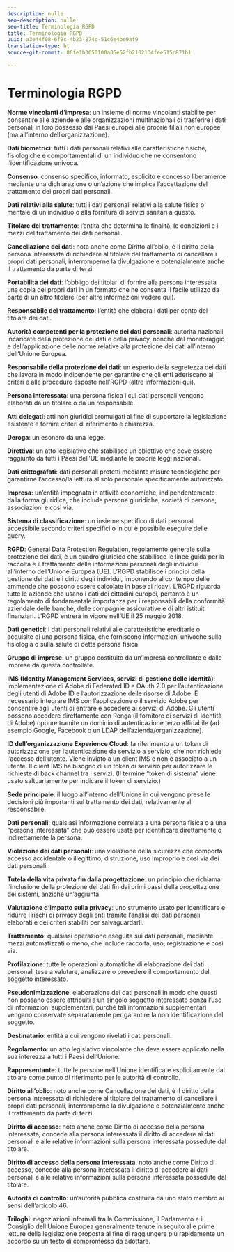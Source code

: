```yaml
---
description: nulle
seo-description: nulle
seo-title: Terminologia RGPD
title: Terminologia RGPD
uuid: a3e44f08-6f9c-4b23-874c-51c6e4be9af9
translation-type: ht
source-git-commit: 86fe1b3650100a05e52fb2102134fee515c871b1

---
```



# Terminologia RGPD

**Norme vincolanti d’impresa**: un insieme di norme vincolanti stabilite per consentire alle aziende e alle organizzazioni multinazionali di trasferire i dati personali in loro possesso dai Paesi europei alle proprie filiali non europee (ma all’interno dell’organizzazione).

**Dati biometrici**: tutti i dati personali relativi alle caratteristiche fisiche, fisiologiche e comportamentali di un individuo che ne consentono l’identificazione univoca.

**Consenso**: consenso specifico, informato, esplicito e concesso liberamente mediante una dichiarazione o un’azione che implica l’accettazione del trattamento dei propri dati personali.

**Dati relativi alla salute**: tutti i dati personali relativi alla salute fisica o mentale di un individuo o alla fornitura di servizi sanitari a questo.

**Titolare del trattamento**: l’entità che determina le finalità, le condizioni e i mezzi del trattamento dei dati personali.

**Cancellazione dei dati**: nota anche come Diritto all’oblio, è il diritto della persona interessata di richiedere al titolare del trattamento di cancellare i propri dati personali, interromperne la divulgazione e potenzialmente anche il trattamento da parte di terzi.

**Portabilità dei dati**: l’obbligo dei titolari di fornire alla persona interessata una copia dei propri dati in un formato che ne consenta il facile utilizzo da parte di un altro titolare (per altre informazioni vedere qui).

**Responsabile del trattamento**: l’entità che elabora i dati per conto del titolare dei dati.

**Autorità competenti per la protezione dei dati personali**: autorità nazionali incaricate della protezione dei dati e della privacy, nonché del monitoraggio e dell’applicazione delle norme relative alla protezione dei dati all’interno dell’Unione Europea.

**Responsabile della protezione dei dati**: un esperto della segretezza dei dati che lavora in modo indipendente per garantire che gli enti aderiscano ai criteri e alle procedure esposte nell’RGPD (altre informazioni qui).

**Persona interessata**: una persona fisica i cui dati personali vengono elaborati da un titolare o da un responsabile.

**Atti delegati**: atti non giuridici promulgati al fine di supportare la legislazione esistente e fornire criteri di riferimento e chiarezza.

**Deroga**: un esonero da una legge.

**Direttiva**: un atto legislativo che stabilisce un obiettivo che deve essere raggiunto da tutti i Paesi dell’UE mediante le proprie leggi nazionali.

**Dati crittografati**: dati personali protetti mediante misure tecnologiche per garantirne l’accesso/la lettura al solo personale specificamente autorizzato.

**Impresa**: un’entità impegnata in attività economiche, indipendentemente dalla forma giuridica, che include persone giuridiche, società di persone, associazioni e così via.

**Sistema di classificazione**: un insieme specifico di dati personali accessibile secondo criteri specifici o in cui è possibile eseguire delle query.

**RGPD**: General Data Protection Regulation, regolamento generale sulla protezione dei dati, è un quadro giuridico che stabilisce le linee guida per la raccolta e il trattamento delle informazioni personali degli individui all’interno dell’Unione Europea (UE). L’RGPD stabilisce i principi della gestione dei dati e i diritti degli individui, imponendo al contempo delle ammende che possono essere calcolate in base ai ricavi. L’RGPD riguarda tutte le aziende che usano i dati dei cittadini europei, pertanto è un regolamento di fondamentale importanza per i responsabili della conformità aziendale delle banche, delle compagnie assicurative e di altri istituiti finanziari. L’RGPD entrerà in vigore nell’UE il 25 maggio 2018.

**Dati genetici**: i dati personali relativi alle caratteristiche ereditarie o acquisite di una persona fisica, che forniscono informazioni univoche sulla fisiologia o sulla salute di detta persona fisica.

**Gruppo di imprese**: un gruppo costituito da un’impresa controllante e dalle imprese da questa controllate.

**IMS (Identity Management Services, servizi di gestione delle identità)**: implementazione di Adobe di Federated ID e OAuth 2.0 per l’autenticazione degli utenti di Adobe ID e l’autorizzazione delle risorse di Adobe. È necessario integrare IMS con l’applicazione o il servizio Adobe per consentire agli utenti di entrare e accedere ai servizi di Adobe. Gli utenti possono accedere direttamente con Renga (il fornitore di servizi di identità di Adobe) oppure tramite un dominio di autenticazione terzo affidabile (ad esempio Google, Facebook o un LDAP dell’azienda/organizzazione).

**ID dell’organizzazione Experience Cloud**: fa riferimento a un token di autorizzazione per l’autenticazione da servizio a servizio, che non richiede l’accesso dell’utente. Viene inviato a un client IMS e non è associato a un utente. Il client IMS ha bisogno di un token di servizio per autorizzare le richieste di back channel tra i servizi. (Il termine “token di sistema” viene usato saltuariamente per indicare il token di servizio.)

**Sede principale**: il luogo all’interno dell’Unione in cui vengono prese le decisioni più importanti sul trattamento dei dati, relativamente al responsabile.

**Dati personali**: qualsiasi informazione correlata a una persona fisica o a una “persona interessata” che può essere usata per identificare direttamente o indirettamente la persona.

**Violazione dei dati personali**: una violazione della sicurezza che comporta accesso accidentale o illegittimo, distruzione, uso improprio e così via dei dati personali.

**Tutela della vita privata fin dalla progettazione**: un principio che richiama l’inclusione della protezione dei dati fin dai primi passi della progettazione dei sistemi, anziché un’aggiunta.

**Valutazione d’impatto sulla privacy**: uno strumento usato per identificare e ridurre i rischi di privacy degli enti tramite l’analisi dei dati personali elaborati e dei criteri stabiliti per salvaguardarli.

**Trattamento**: qualsiasi operazione eseguita sui dati personali, mediante mezzi automatizzati o meno, che include raccolta, uso, registrazione e così via.

**Profilazione**: tutte le operazioni automatiche di elaborazione dei dati personali tese a valutare, analizzare o prevedere il comportamento del soggetto interessato.

**Pseudonimizzazione**: elaborazione dei dati personali in modo che questi non possano essere attribuiti a un singolo soggetto interessato senza l’uso di informazioni supplementari, purché tali informazioni supplementari vengano conservate separatamente per garantire la non identificazione del soggetto.

**Destinatario**: entità a cui vengono rivelati i dati personali.

**Regolamento**: un atto legislativo vincolante che deve essere applicato nella sua interezza a tutti i Paesi dell’Unione.

**Rappresentante**: tutte le persone nell’Unione identificate esplicitamente dal titolare come punto di riferimento per le autorità di controllo.

**Diritto all’oblio**: noto anche come Cancellazione dei dati, è il diritto della persona interessata di richiedere al titolare del trattamento di cancellare i propri dati personali, interromperne la divulgazione e potenzialmente anche il trattamento da parte di terzi.

**Diritto di accesso**: noto anche come Diritto di accesso della persona interessata, concede alla persona interessata il diritto di accedere ai dati personali e alle relative informazioni sulla persona interessata possedute dal titolare.

**Diritto di accesso della persona interessata**: noto anche come Diritto di accesso, concede alla persona interessata il diritto di accedere ai dati personali e alle relative informazioni sulla persona interessata possedute dal titolare.

**Autorità di controllo**: un’autorità pubblica costituita da uno stato membro ai sensi dell’articolo 46.

**Triloghi**: negoziazioni informali tra la Commissione, il Parlamento e il Consiglio dell’Unione Europea generalmente tenute in seguito alle prime letture della legislazione proposta al fine di raggiungere più rapidamente un accordo su un testo di compromesso da adottare.
